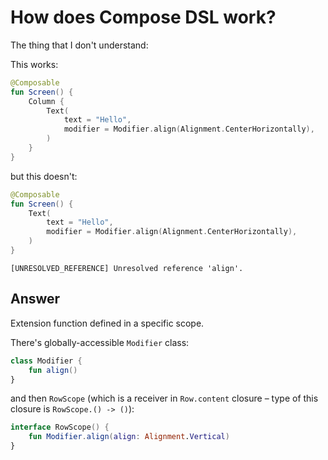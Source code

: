 # How does Compose DSL work?

The thing that I don't understand:

This works:

```kotlin
@Composable
fun Screen() {
    Column {
        Text(
            text = "Hello",
            modifier = Modifier.align(Alignment.CenterHorizontally),
        )
    }
}
```

but this doesn't:

```kotlin
@Composable
fun Screen() {
    Text(
        text = "Hello",
        modifier = Modifier.align(Alignment.CenterHorizontally),
    )
}
```

```
[UNRESOLVED_REFERENCE] Unresolved reference 'align'.
```

## Answer

Extension function defined in a specific scope.

There's globally-accessible `Modifier` class:

```kotlin
class Modifier {
    fun align()
}
```

and then `RowScope` (which is a receiver in `Row.content` closure – type of this closure is `RowScope.() -> ()`):

```kotlin
interface RowScope() {
    fun Modifier.align(align: Alignment.Vertical)
}
```
